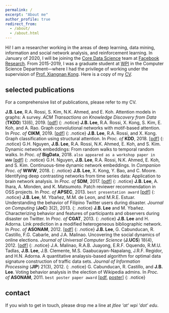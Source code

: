 ```yaml
---
permalink: /
excerpt: "About me"
author_profile: true
redirect_from: 
  - /about/
  - /about.html
---
```


Hi! I am a researcher working in the areas of deep learning, data mining, information and social network analysis, and reinforcement learning. In January of 2020, I will be joining the [Core Data Science](https://research.fb.com/core-data-science/) team at [Facebook Research](https://research.fb.com/). From 2015-2019, I was a graduate student at [WPI](https://www.wpi.edu/) in the Computer Science Department—where I had the privilege of working under the supervision of [Prof. Xiangnan Kong](https://web.cs.wpi.edu/~xkong/). Here is a copy of my [CV](http://johnboaz.github.io/files/CV_Lee.pdf).

selected publications
------
For a comprehensive list of publications, please refer to my CV.

**J.B. Lee**, R.A. Rossi, S. Kim, N.K. Ahmed, and E. Koh. Attention models in graphs: A survey. *ACM Transactions on Knowledge Discovery from Data* (**TKDD**) 13(6), 2019. [[pdf](http://johnboaz.github.io/files/TKDD2019.pdf)]
{: .notice}
**J.B. Lee**, R.A. Rossi, X. Kong, S. Kim, E. Koh, and A. Rao. Graph convolutional networks with motif-based attention. In *Proc. of* **CIKM**, 2019. [[pdf](http://johnboaz.github.io/files/CIKM2019.pdf)]
{: .notice}
**J.B. Lee**, R.A. Rossi, and X. Kong. Graph classification using structural attention. In *Proc. of* **KDD**, 2018. [[pdf](http://johnboaz.github.io/files/KDD2018.pdf)]
{: .notice}
G.H. Nguyen, **J.B. Lee**, R.A. Rossi, N.K. Ahmed, E. Koh, and S. Kim. Dynamic network embeddings: From random walks to temporal random walks. In *Proc. of* **BigData**, 2018. `also appeared as a workshop paper in WWW` [[pdf](http://johnboaz.github.io/files/BigData2018.pdf)]
{: .notice}
G.H. Nguyen, **J.B. Lee**, R.A. Rossi, N.K. Ahmed, E. Koh, and S. Kim. Continuous-time dynamic network embeddings. In *Companion Proc. of* **WWW**, 2018.
{: .notice}
**J.B. Lee**, X. Kong, Y. Bao, and C. Moore. Identifying deep contrasting networks from time series data: Application to brain network analysis. In *Proc. of* **SDM**, 2017. [[pdf](http://johnboaz.github.io/files/SDM2017.pdf)]
{: .notice}
**J.B. Lee**, A. Ihara, A. Monden, and K. Matsumoto. Patch reviewer recommendation in OSS projects. In *Proc. of* **APSEC**, 2013. `best presentation award` [[pdf](http://johnboaz.github.io/files/APSEC2013.pdf)]
{: .notice}
**J.B. Lee**, M. Ybañez, M.M. de Leon, and M.R.E. Estuar. Understanding the behavior of Filipino Twitter users during disaster. *Journal on Computing* (**JoC**) 3(2), 2013.
{: .notice}
**J.B. Lee** and M. Ybañez. Characterizing behavior and features of participants and observers during disaster on Twitter. In *Proc. of* **CGAT**, 2013.
{: .notice}
**J.B. Lee** and H. Adorna. Link prediction in a modified heterogeneous bibliographic network. In *Proc. of* **ASONAM**, 2012. [[pdf](http://johnboaz.github.io/files/ASONAM2012.pdf)]
{: .notice}
**J.B. Lee**, G. Cabunducan, R. Castillo, F.G. Cabarle, and J.A. Malinao. Uncovering the social dynamics of online elections. *Journal of Universal Computer Science* (**J.UCS**) 18(4), 2012. [[pdf](http://johnboaz.github.io/files/JUCS2012.pdf)]
{: .notice}
J.A. Malinao, R.A.B. Juayong, E.R.F. Oquendo, R.M.U. Tadlas, **J.B. Lee**, J.B. Clemente, M.S. Gaabucayan-Napalang, J.R.F. Regidor, and H.N. Adorna. A quantitative analaysis-based algorithm for optimal data signature construction of traffic data sets. *Journal of Information Processing* (**JIP**) 21(3), 2012.
{: .notice}
G. Cabunducan, R. Castillo, and **J.B. Lee**. Voting behavior analysis in the election of Wikipedia admins. In *Proc. of* **ASONAM**, 2011. `best poster paper award` [[pdf](http://johnboaz.github.io/files/ASONAM2011.pdf), [poster](http://johnboaz.github.io/files/ASONAM2011_pos.pdf)]
{: .notice}

contact
------
If you wish to get in touch, please drop me a line at *jtlee 'at' wpi 'dot' edu*.